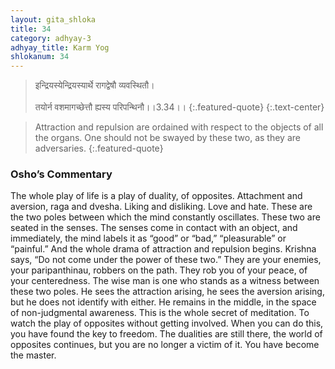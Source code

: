 ```yaml
---
layout: gita_shloka
title: 34
category: adhyay-3
adhyay_title: Karm Yog
shlokanum: 34
---
```


> इन्द्रियस्येन्द्रियस्यार्थे रागद्वेषौ व्यवस्थितौ।<br><br>तयोर्न वशमागच्छेत्तौ ह्यस्य परिपन्थिनौ।।3.34।।
{:.featured-quote}
{:.text-center}

> Attraction and repulsion are ordained with respect to the objects of all the organs. One should not be swayed by these two, as they are adversaries.
{:.featured-quote}

### Osho’s Commentary
The whole play of life is a play of duality, of opposites. Attachment and aversion, raga and dvesha. Liking and disliking. Love and hate. These are the two poles between which the mind constantly oscillates.
These two are seated in the senses. The senses come in contact with an object, and immediately, the mind labels it as “good” or “bad,” “pleasurable” or “painful.” And the whole drama of attraction and repulsion begins.
Krishna says, “Do not come under the power of these two.” They are your enemies, your paripanthinau, robbers on the path. They rob you of your peace, of your centeredness.
The wise man is one who stands as a witness between these two poles. He sees the attraction arising, he sees the aversion arising, but he does not identify with either. He remains in the middle, in the space of non-judgmental awareness.
This is the whole secret of meditation. To watch the play of opposites without getting involved. When you can do this, you have found the key to freedom. The dualities are still there, the world of opposites continues, but you are no longer a victim of it. You have become the master.
